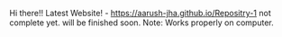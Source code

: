 Hi there!!
Latest Website! - https://aarush-jha.github.io/Repositry-1
not complete yet. will be finished soon.
Note: Works properly on computer.
